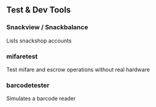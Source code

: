 ## Test & Dev Tools

### Snackview / Snackbalance
Lists snackshop accounts

### mifaretest
Test mifare and escrow operations without real hardware

### barcodetester
Simulates a barcode reader
